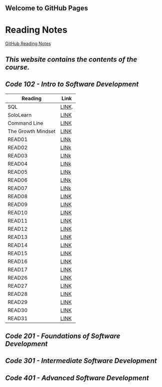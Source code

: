 ## Welcome to GitHub Pages

# **Reading Notes** 
[GitHub Reading Notes](https://github.com/hind-hb/reading_note11.github.io/blob/gh-pages/README.md)
## *This website contains the contents of the course.*
## *Code 102 - Intro to Software Development*


| Reading  | Link | 
| ------------- | ------------- |
| SQL  | [LINK](https://github.com/hind-hb/reading-notes/blob/main/sql.md).|
|SoloLearn  | [LINK](https://github.com/hind-hb/reading-notes/blob/main/SoloLearn.md)  |
| Command Line  |[LINK](https://github.com/hind-hb/reading-notes/blob/main/Command%20file.md)  |
| The Growth Mindset |[LINK](https://github.com/hind-hb/reading-notes/blob/main/The%20Growth%20Mindset.md)  |
| READ01  |[LINk](https://github.com/hind-hb/reading-notes/blob/main/Read01.md)  |
| READ02  |[LINk](https://github.com/hind-hb/reading-notes/blob/main/Read02.md)  |
| READ03  |[LINk](https://github.com/hind-hb/reading-notes/blob/main/Read03.md)  |
| READ04  |[LINk](https://github.com/hind-hb/reading-notes/blob/main/Read04.md)  |
| READ05  |[LINk](https://github.com/hind-hb/reading-notes/blob/main/Read05.md)  |
| READ06  |[LINk](https://github.com/hind-hb/reading-notes/blob/main/Read06.md)  |
| READ07  |[LINk](https://github.com/hind-hb/reading-notes/blob/main/Read07.md)  |
| READ08  |[LINK](https://github.com/hind-hb/reading-notes/blob/main/Read08.md)  |
| READ09  |[LINK](https://github.com/hind-hb/reading-notes/blob/main/Read09.md)  |
| READ10  |[LINK](https://github.com/hind-hb/reading-notes/blob/main/Read10.md)  |
| READ11  |[LINK](https://github.com/hind-hb/reading-notes/blob/main/Read11.md)  |
| READ12  |[LINK](https://github.com/hind-hb/reading-notes/blob/main/Read12.md)  |
| READ13  |[LINK](https://github.com/hind-hb/reading-notes/blob/main/Read13.md)  |
| READ14  |[LINK](https://github.com/hind-hb/reading-notes/blob/main/Read14.md)  |
| READ15  |[LINK](https://github.com/hind-hb/reading_note11.github.io/blob/gh-pages/Read15.md)  |
| READ16  |[LINK](https://github.com/hind-hb/reading_note11.github.io/blob/gh-pages/Read16.md)  |
| READ17  |[LINK](https://github.com/hind-hb/reading_note11.github.io/blob/gh-pages/Read17.md)  |
| READ26  |[LINK](https://github.com/hind-hb/reading_note11.github.io/blob/gh-pages/Read26.md)  |
| READ27  |[LINK](https://github.com/hind-hb/reading_note11.github.io/blob/gh-pages/Read27.md)  |
| READ28  |[LINK](https://github.com/hind-hb/reading_note11.github.io/blob/gh-pages/Read28.md)  |
| READ29  |[LINK](https://github.com/hind-hb/reading_note11.github.io/blob/gh-pages/Read29.md)  |
| READ30  |[LINK](https://github.com/hind-hb/reading_note11.github.io/blob/gh-pages/Read30.md)  |
| READ31  |[LINK](https://github.com/hind-hb/reading_note11.github.io/blob/gh-pages/Read31.md)  |

## *Code 201 - Foundations of Software Development*

## *Code 301 - Intermediate Software Development*

## *Code 401 - Advanced Software Development*
